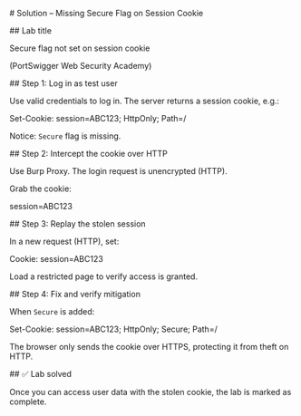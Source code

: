 \# Solution – Missing Secure Flag on Session Cookie



\## Lab title

Secure flag not set on session cookie  

(PortSwigger Web Security Academy)



\## Step 1: Log in as test user



Use valid credentials to log in. The server returns a session cookie, e.g.:

Set-Cookie: session=ABC123; HttpOnly; Path=/

Notice: `Secure` flag is missing.





\## Step 2: Intercept the cookie over HTTP

Use Burp Proxy. The login request is unencrypted (HTTP).

Grab the cookie:

session=ABC123



\## Step 3: Replay the stolen session



In a new request (HTTP), set:

Cookie: session=ABC123

Load a restricted page to verify access is granted.



\## Step 4: Fix and verify mitigation

When `Secure` is added:

Set-Cookie: session=ABC123; HttpOnly; Secure; Path=/



The browser only sends the cookie over HTTPS, protecting it from theft on HTTP.

\## ✅ Lab solved

Once you can access user data with the stolen cookie, the lab is marked as complete.













